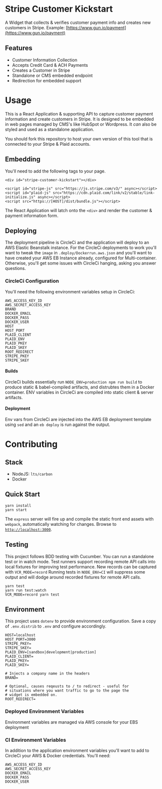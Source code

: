 # Stripe Customer Kickstart
A Widget that collects &amp; verifies customer payment info and creates new customers in Stripe. Example: [https://www.gun.io/payment](https://www.gun.io/payment)

## Features

 * Customer Information Collection
 * Accepts Credit Card & ACH Payments
 * Creates a Customer in Stripe
 * Standalone or CMS embedded endpoint
 * Redirection for embedded support

# Usage
This is a React Application & supporting API to capture customer payment information and create customers in Stripe. It is designed to be embedded in web pages managed by CMS's like HubSpot or Wordpress. It _can_ also be styled and used as a standalone application.

You should fork this repository to host your own version of this tool that is connected to your Stripe & Plaid accounts.

## Embedding
You'll need to add the following tags to your page.
```
<div id="stripe-customer-kickstart"></div>

<script id="stripe-js" src="https://js.stripe.com/v3/" async></script>
<script id="plaid-js" src="https://cdn.plaid.com/link/v2/stable/link-initialize.js" async></script>
<script src="https://[HOST]/dist/bundle.js"></script>
```

The React Application will latch onto the `<div>` and render the customer & payment information form.

## Deploying
The deployment pipeline is CircleCi and the application will deploy to an AWS Elastic Beanstalk instance. For the CircleCi deployments to work you'll want to tweak the `image` in `.deploy/Dockerrun.aws.json` and you'll want to have created your AWS EB Instance already, configured for Multi-container. Otherwise, you'll get some issues with CircleCi hanging, asking you answer questions.

### CircleCi Configuration
You'll need the following environment variables setup in CircleCi:
```
AWS_ACCESS_KEY_ID
AWS_SECRET_ACCESS_KEY
BRAND
DOCKER_EMAIL
DOCKER_PASS 
DOCKER_USER
HOST
HOST_PORT
PLAID_CLIENT
PLAID_ENV
PLAID_PKEY
PLAID_SKEY
ROOT_REDIRECT
STRIPE_PKEY
STRIPE_SKEY
```

#### Builds
CircleCi builds essentially run `NODE_ENV=production npm run build` to produce static & babel-compiled artifacts, and distrubtes them in a Docker container. ENV variables in CircleCi are compiled into static client & server artifacts.

#### Deployment
Env vars from CircleCi are injected into the AWS EB deployment template using `sed` and an `eb deploy` is run against the output.

# Contributing

## Stack

 * NodeJS: `lts/carbon`
 * Docker

## Quick Start
```
yarn install
yarn start
```

The `express` server will fire up and compile the static front end assets with `webpack`, automatically watching for changes. Browse to [`http://localhost:3000`](http://localhost:3000).

## Testing
This project follows BDD testing with Cucumber. You can run a standalone test or in watch mode. Test runners support recording remote API calls into local fixtures for improving test performance. New records can be captured with `VCR_MODE=record` Running tests in `NODE_ENV=CI` will suppress some output and will dodge around recorded fixtures for remote API calls.
```
yarn test
yarn run test:watch
VCR_MODE=record yarn test
```

## Environment
This project uses `dotenv` to provide environment configuration. Save a copy of `.env.distrib` to `.env` and configure accordingly.

```
HOST=localhost
HOST_PORT=3000
STRIPE_PKEY=
STRIPE_SKEY=
PLAID_ENV=[sandbox|development|production]
PLAID_CLIENT=
PLAID_PKEY=
PLAID_SKEY=

# Injects a company name in the headers
BRAND=

# Optional, causes reqeusts to / to redirect - useful for
# situations where you want traffic to go to the page the
# widget is embedded on.
ROOT_REDIRECT=
```

### Deployed Environment Variables
Environment variables are managed via AWS console for your EBS deployment

### CI Environment Variables
In addition to the application environment variables you'll want to add to CircleCi your AWS & Docker credentials. You'll need:
```
AWS_ACCESS_KEY_ID
AWS_SECRET_ACCESS_KEY
DOCKER_EMAIL
DOCKER_PASS
DOCKER_USER
```
